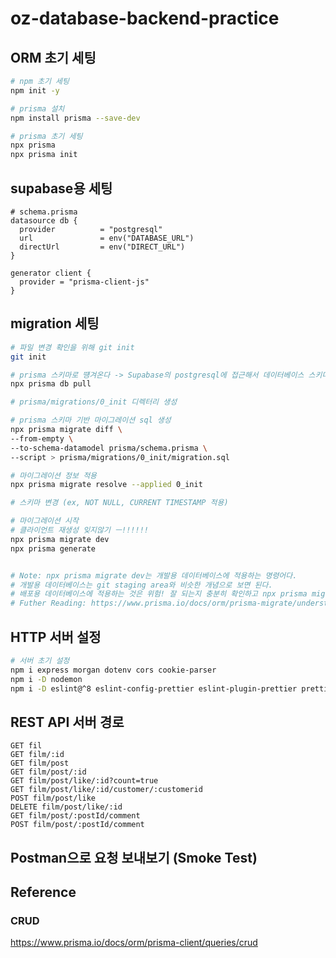 # oz-database-backend-practice

## ORM 초기 세팅

```bash
# npm 초기 세팅
npm init -y

# prisma 설치
npm install prisma --save-dev

# prisma 초기 세팅
npx prisma
npx prisma init
```

## supabase용 세팅

```prisma
# schema.prisma
datasource db {
  provider          = "postgresql"
  url               = env("DATABASE_URL")
  directUrl         = env("DIRECT_URL")
}

generator client {
  provider = "prisma-client-js"
}
```

## migration 세팅

```bash
# 파일 변경 확인을 위해 git init
git init

# prisma 스키마로 떙겨온다 -> Supabase의 postgresql에 접근해서 데이터베이스 스키마를 불러온다.
npx prisma db pull

# prisma/migrations/0_init 디렉터리 생성

# prisma 스키마 기반 마이그레이션 sql 생성
npx prisma migrate diff \
--from-empty \
--to-schema-datamodel prisma/schema.prisma \
--script > prisma/migrations/0_init/migration.sql

# 마이그레이션 정보 적용
npx prisma migrate resolve --applied 0_init

# 스키마 변경 (ex, NOT NULL, CURRENT TIMESTAMP 적용)

# 마이그레이션 시작
# 클라이언트 재생성 잊지않기 ㅡ!!!!!!
npx prisma migrate dev
npx prisma generate


# Note: npx prisma migrate dev는 개발용 데이터베이스에 적용하는 명령어다.
# 개발용 데이터베이스는 git staging area와 비슷한 개념으로 보면 된다.
# 배포용 데이터베이스에 적용하는 것은 위험! 잘 되는지 충분히 확인하고 npx prisma migrate deploy로 배포를 할 것.
# Futher Reading: https://www.prisma.io/docs/orm/prisma-migrate/understanding-prisma-migrate/mental-model
```

## HTTP 서버 설정

```bash
# 서버 초기 설정
npm i express morgan dotenv cors cookie-parser
npm i -D nodemon
npm i -D eslint@^8 eslint-config-prettier eslint-plugin-prettier prettier
```

## REST API 서버 경로

```
GET fil
GET film/:id
GET film/post
GET film/post/:id
GET film/post/like/:id?count=true
GET film/post/like/:id/customer/:customerid
POST film/post/like
DELETE film/post/like/:id
GET film/post/:postId/comment
POST film/post/:postId/comment
```

## Postman으로 요청 보내보기 (Smoke Test)

## Reference

### CRUD

https://www.prisma.io/docs/orm/prisma-client/queries/crud
